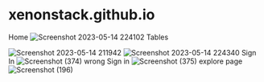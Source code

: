 # xenonstack.github.io
Home
![Screenshot 2023-05-14 224102](https://github.com/RupeshBunge/xenonstack.github.io/assets/121452251/61fddbf4-6454-4822-bece-580324efd56b)
Tables

![Screenshot 2023-05-14 211942](https://github.com/RupeshBunge/xenonstack.github.io/assets/121452251/2dd4437e-50e2-4d4c-a22c-21a704c58fa1)
![Screenshot 2023-05-14 224340](https://github.com/RupeshBunge/xenonstack.github.io/assets/121452251/2b128f5a-aa28-4c6a-8a2a-7aac519c770e)
Sign In 
![Screenshot (374)](https://github.com/RupeshBunge/xenonstack.github.io/assets/121452251/cd00ce68-1883-4fea-97cd-364cf0c03008)
wrong Sign in
![Screenshot (375)](https://github.com/RupeshBunge/xenonstack.github.io/assets/121452251/9321b932-20f7-447c-9b31-8e23c94a198c)
explore page
![Screenshot (196)](https://github.com/RupeshBunge/xenonstack.github.io/assets/121452251/028f9e8d-3a79-4aae-abdc-1643b0f24427)
